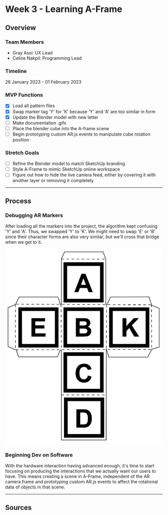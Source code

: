 # Week 3 - Learning A-Frame

## Overview

### Team Members

- Gray Assi: UX Lead
- Celine Nakpil: Programming Lead

### Timeline

26 January 2023 - 01 February 2023

### MVP Functions

- [x] Load all pattern files
- [x] Swap marker tag 'Y' for 'K' because 'Y' and 'A' are too similar in form
- [x] Update the Blender model with new letter
- [ ] Make documentation .gifs
- [ ] Place the blender cube into the A-frame scene
- [ ] Begin prototyping custom AR.js events to manipulate cube rotation position

### Stretch Goals

- [ ] Refine the Blender model to match SketchUp branding
- [ ] Style A-Frame to mimic SketchUp online workspace
- [ ] Figure out how to hide the live camera feed, either by covering it with another layer or removing it completely

---

## Process

### Debugging AR Markers

After loading all the markers into the project, the algorithm kept confusing 'Y' and 'A'. Thus, we swapped 'Y' to 'K'. We might need to swap 'E' or 'B' since their character forms are also very similar, but we'll cross that bridge when we get to it.

![Updated cube template with 'K'](img/updated-cube-template.png)

### Beginning Dev on Software

With the hardware interaction having advanced enough, it's time to start focusing on producing the interactions that we actually want our users to have. This means creating a scene in A-Frame, independent of the AR camera frame and prototyping custom AR.js events to affect the rotational data of objects in that scene.

---

## Sources
